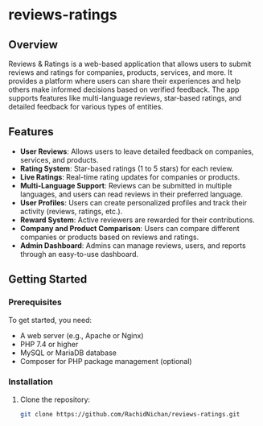 # reviews-ratings

## Overview
Reviews & Ratings is a web-based application that allows users to submit reviews and ratings for companies, products, services, and more. It provides a platform where users can share their experiences and help others make informed decisions based on verified feedback. The app supports features like multi-language reviews, star-based ratings, and detailed feedback for various types of entities.

## Features

- **User Reviews**: Allows users to leave detailed feedback on companies, services, and products.
- **Rating System**: Star-based ratings (1 to 5 stars) for each review.
- **Live Ratings**: Real-time rating updates for companies or products.
- **Multi-Language Support**: Reviews can be submitted in multiple languages, and users can read reviews in their preferred language.
- **User Profiles**: Users can create personalized profiles and track their activity (reviews, ratings, etc.).
- **Reward System**: Active reviewers are rewarded for their contributions.
- **Company and Product Comparison**: Users can compare different companies or products based on reviews and ratings.
- **Admin Dashboard**: Admins can manage reviews, users, and reports through an easy-to-use dashboard.

## Getting Started

### Prerequisites
To get started, you need:
- A web server (e.g., Apache or Nginx)
- PHP 7.4 or higher
- MySQL or MariaDB database
- Composer for PHP package management (optional)

### Installation
1. Clone the repository:
   ```sh
   git clone https://github.com/RachidNichan/reviews-ratings.git
